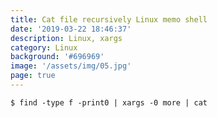 ```yaml
---
title: Cat file recursively Linux memo shell
date: '2019-03-22 18:46:37'
description: Linux, xargs
category: Linux
background: '#696969'
image: '/assets/img/05.jpg'
page: true
---
```


```shell
$ find -type f -print0 | xargs -0 more | cat
```
